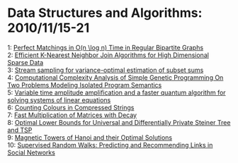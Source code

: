 # Data Structures and Algorithms: 2010/11/15-21  
1: [Perfect Matchings in O(n \log n) Time in Regular Bipartite Graphs](https://doi.org/10.48550/arXiv.0909.3346)  
2: [Efficient K-Nearest Neighbor Join Algorithms for High Dimensional Sparse  Data](https://doi.org/10.48550/arXiv.1011.2807)  
3: [Stream sampling for variance-optimal estimation of subset sums](https://doi.org/10.48550/arXiv.0803.0473)  
4: [Computational Complexity Analysis of Simple Genetic Programming On Two  Problems Modeling Isolated Program Semantics](https://doi.org/10.48550/arXiv.1007.4636)  
5: [Variable time amplitude amplification and a faster quantum algorithm for  solving systems of linear equations](https://doi.org/10.48550/arXiv.1010.4458)  
6: [Counting Colours in Compressed Strings](https://doi.org/10.48550/arXiv.1011.3480)  
7: [Fast Multiplication of Matrices with Decay](https://doi.org/10.48550/arXiv.1011.3534)  
8: [Optimal Lower Bounds for Universal and Differentially Private Steiner  Tree and TSP](https://doi.org/10.48550/arXiv.1011.3770)  
9: [Magnetic Towers of Hanoi and their Optimal Solutions](https://doi.org/10.48550/arXiv.1011.3843)  
10: [Supervised Random Walks: Predicting and Recommending Links in Social  Networks](https://doi.org/10.48550/arXiv.1011.4071)  